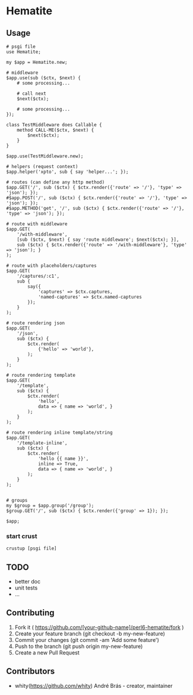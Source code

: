 # Hematite

## Usage

```perl6
# psgi file
use Hematite;

my $app = Hematite.new;

# middleware
$app.use(sub ($ctx, $next) {
    # some processing...

    # call next
    $next($ctx);

    # some processing...
});

class TestMiddleware does Callable {
    method CALL-ME($ctx, $next) {
        $next($ctx);
    }
}

$app.use(TestMiddleware.new);

# helpers (request context)
$app.helper('xpto', sub { say 'helper...'; });

# routes (can define any http method)
$app.GET('/', sub ($ctx) { $ctx.render({'route' => '/'}, 'type' => 'json'); });
#$app.POST('/', sub ($ctx) { $ctx.render({'route' => '/'}, 'type' => 'json'); });
#$app.METHOD('get', '/', sub ($ctx) { $ctx.render({'route' => '/'}, 'type' => 'json'); });

# route with middleware
$app.GET(
    '/with-middleware',
    [sub ($ctx, $next) { say 'route middleware'; $next($ctx); }],
    sub ($ctx) { $ctx.render({'route' => '/with-middleware'}, 'type' => 'json'); }
);

# route with placeholders/captures
$app.GET(
    '/captures/:c1',
    sub {
        say({
            'captures' => $ctx.captures,
            'named-captures' => $ctx.named-captures
        });
    }
);

# route rendering json
$app.GET(
    '/json',
    sub ($ctx) {
        $ctx.render(
            {'hello' => 'world'},
        );
    }
);

# route rendering template
$app.GET(
    '/template',
    sub ($ctx) {
        $ctx.render(
            'hello',
            data => { name => 'world', }
        );
    }
);

# route rendering inline template/string
$app.GET(
    '/template-inline',
    sub ($ctx) {
        $ctx.render(
            'hello {{ name }}',
            inline => True,
            data => { name => 'world', }
        );
    }
);


# groups
my $group = $app.group('/group');
$group.GET('/', sub ($ctx) { $ctx.render({'group' => 1}); });

$app;
```

### start crust

```bash
crustup [psgi file]
```


## TODO

- better doc
- unit tests
- ...

## Contributing

1. Fork it ( https://github.com/[your-github-name]/perl6-hematite/fork )
2. Create your feature branch (git checkout -b my-new-feature)
3. Commit your changes (git commit -am 'Add some feature')
4. Push to the branch (git push origin my-new-feature)
5. Create a new Pull Request

## Contributors

- whity(https://github.com/whity) André Brás - creator, maintainer
